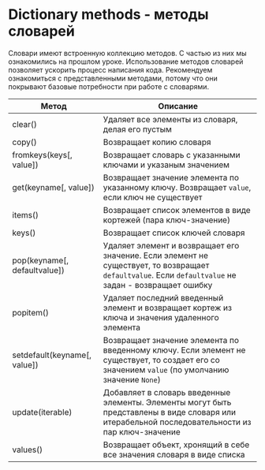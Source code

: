 # Dictionary methods - методы словарей

Словари имеют встроенную коллекцию методов. С частью из них мы ознакомились на прошлом уроке. Использование методов словарей позволяет ускорить процесс написания кода. Рекомендуем ознакомиться с представленными методами, потому что они покрывают базовые потребности при работе с словарями.

| Метод   | Описание                                          |
| ------- | ------------------------------------------------- |
| clear() | Удаляет все элементы из словаря, делая его пустым |
| copy() | Возвращает копию словаря |
| fromkeys(keys[, value]) | Возвращает словарь с указанными ключами и указаным значением |
| get(keyname[, value]) | Возвращает значение элемента по указанному ключу. Возвращает `value`, если ключ не существует |
| items() | Возвращает список элементов в виде кортежей (пара ключ-значение) |
| keys() | Возвращает список ключей словаря |
| pop(keyname[, defaultvalue]) | Удаляет элемент и возвращает его значение. Если элемент не существует, то возвращает `defaultvalue`. Если `defaultvalue` не задан - возвращает ошибку |
| popitem() | Удаляет последний введенный элемент и возвращает кортеж из ключа и значения удаленного элемента |
| setdefault(keyname[, value]) | Возвращает значение элемента по введенному ключу. Если элемент не существует, то создает его со значением `value` (по умолчанию значение `None`) |
| update(iterable) | Добавляет в словарь введенные элементы. Элементы могут быть представлены в виде словаря или итерабельной последовательности из пар ключ-значение |
| values() | Возвращает объект, хронящий в себе все значения словаря в виде списка |